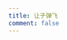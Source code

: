 ```yaml
---
title: 让子弹飞
comment: false
---
```


<NotionVideo  block_id="b2b7c267-fcb9-47c4-aaf8-19cc2d68c7bd" />

